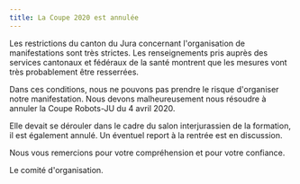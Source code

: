 ```yaml
---
title: La Coupe 2020 est annulée
---
```


Les restrictions du canton du Jura concernant l'organisation de manifestations sont très strictes.
Les renseignements pris auprès des services cantonaux et fédéraux de la santé montrent que les mesures vont très probablement être resserrées.

Dans ces conditions, nous ne pouvons pas prendre le risque d'organiser notre manifestation.
Nous devons malheureusement nous résoudre à annuler la Coupe Robots-JU du 4 avril 2020.

Elle devait se dérouler dans le cadre du salon interjurassien de la formation, il est également annulé.
Un éventuel report à la rentrée est en discussion.

Nous vous remercions pour votre compréhension et pour votre confiance.

Le comité d'organisation.
